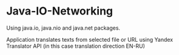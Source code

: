 # Java-IO-Networking
Using java.io, java.nio and java.net packages.

Application translates texts from selected file or URL using Yandex Translator API (in this case translation direction EN-RU)
